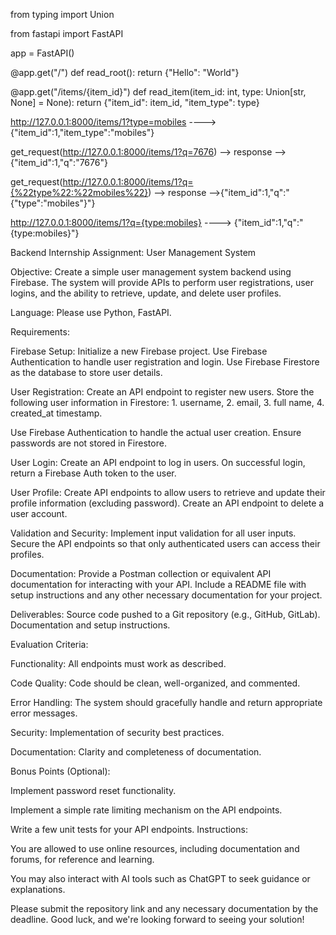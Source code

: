 from typing import Union

from fastapi import FastAPI

app = FastAPI()


@app.get("/")
def read_root():
    return {"Hello": "World"}


@app.get("/items/{item_id}")
def read_item(item_id: int, type: Union[str, None] = None):
    return {"item_id": item_id, "item_type": type}


http://127.0.0.1:8000/items/1?type=mobiles  ---->    {"item_id":1,"item_type":"mobiles"}




get_request(http://127.0.0.1:8000/items/1?q=7676) --> response -->{"item_id":1,"q":"7676"}

get_request(http://127.0.0.1:8000/items/1?q={%22type%22:%22mobiles%22}) --> response -->{"item_id":1,"q":"{\"type\":\"mobiles\"}"}


http://127.0.0.1:8000/items/1?q={type:mobiles}   ---->    {"item_id":1,"q":"{type:mobiles}"}









Backend Internship Assignment: User Management System

Objective:
  Create a simple user management system backend using Firebase. The system will provide
  APIs to perform user registrations, user logins, and the ability to retrieve, update, and delete
  user profiles.

Language: Please use Python, FastAPI.


Requirements:

  Firebase Setup:
    Initialize a new Firebase project.
    Use Firebase Authentication to handle user registration and login.
    Use Firebase Firestore as the database to store user details.

  User Registration:
    Create an API endpoint to register new users.
    Store the following user information in Firestore:
    1. username,
    2. email,
    3. full name,
    4. created_at timestamp.

  Use Firebase Authentication to handle the actual user creation.
  Ensure passwords are not stored in Firestore.

  User Login:
    Create an API endpoint to log in users.
    On successful login, return a Firebase Auth token to the user.

  User Profile:
    Create API endpoints to allow users to retrieve and update their profile information (excluding
    password).
    Create an API endpoint to delete a user account.

  Validation and Security:
    Implement input validation for all user inputs.
    Secure the API endpoints so that only authenticated users can access their profiles.

Documentation:
  Provide a Postman collection or equivalent API documentation for interacting with your API.
  Include a README file with setup instructions and any other necessary documentation for your
  project.

Deliverables:
  Source code pushed to a Git repository (e.g., GitHub, GitLab).
  Documentation and setup instructions.

Evaluation Criteria:

Functionality: All endpoints must work as described.

Code Quality: Code should be clean, well-organized, and commented.

Error Handling: The system should gracefully handle and return appropriate error messages.

Security: Implementation of security best practices.

Documentation: Clarity and completeness of documentation.

Bonus Points (Optional):

Implement password reset functionality.

Implement a simple rate limiting mechanism on the API endpoints.

Write a few unit tests for your API endpoints.
Instructions:

You are allowed to use online resources, including documentation and forums, for reference and
learning.

You may also interact with AI tools such as ChatGPT to seek guidance or explanations.

Please submit the repository link and any necessary documentation by the deadline. Good luck,
and we're looking forward to seeing your solution!